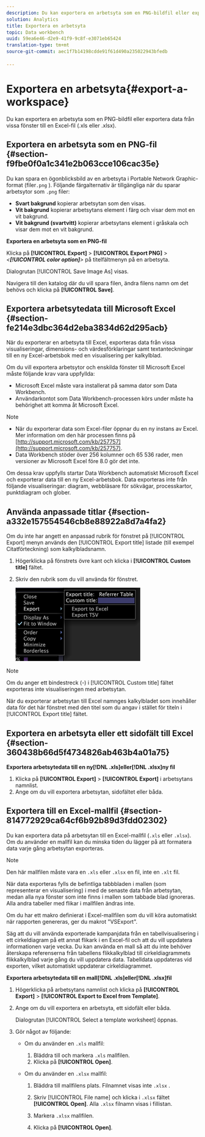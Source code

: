 ```yaml
---
description: Du kan exportera en arbetsyta som en PNG-bildfil eller exportera data från vissa fönster till en Excel-fil (.xls eller .xlsx).
solution: Analytics
title: Exportera en arbetsyta
topic: Data workbench
uuid: 59ea6e46-d2e9-41f9-9c8f-e3071eb65424
translation-type: tm+mt
source-git-commit: aec1f7b14198cdde91f61d490a235022943bfedb

---
```



# Exportera en arbetsyta{#export-a-workspace}

Du kan exportera en arbetsyta som en PNG-bildfil eller exportera data från vissa fönster till en Excel-fil (.xls eller .xlsx).

## Exportera en arbetsyta som en PNG-fil {#section-f9fbe0f0a1c341e2b063cce106cac35e}

Du kan spara en ögonblicksbild av en arbetsyta i Portable Network Graphic-format (filer`.png` ). Följande färgalternativ är tillgängliga när du sparar arbetsytor som `.png` filer:

* **Svart bakgrund** kopierar arbetsytan som den visas.
* **Vit bakgrund** kopierar arbetsytans element i färg och visar dem mot en vit bakgrund.
* **Vit bakgrund (svartvitt)** kopierar arbetsytans element i gråskala och visar dem mot en vit bakgrund.

**Exportera en arbetsyta som en PNG-fil**

Klicka på **[!UICONTROL Export]** > **[!UICONTROL Export PNG]** > *&lt;**[!UICONTROL color option]**>* på titelfältmenyn på en arbetsyta.

Dialogrutan [!UICONTROL Save Image As] visas.

Navigera till den katalog där du vill spara filen, ändra filens namn om det behövs och klicka på **[!UICONTROL Save]**.

## Exportera arbetsytedata till Microsoft Excel {#section-fe214e3dbc364d2eba3834d62d295acb}

När du exporterar en arbetsyta till Excel, exporteras data från vissa visualiseringar, dimensions- och värdesförklaringar samt textanteckningar till en ny Excel-arbetsbok med en visualisering per kalkylblad.

Om du vill exportera arbetsytor och enskilda fönster till Microsoft Excel måste följande krav vara uppfyllda:

* Microsoft Excel måste vara installerat på samma dator som Data Workbench.
* Användarkontot som Data Workbench-processen körs under måste ha behörighet att komma åt Microsoft Excel.

>[!NOTE]
>
>* När du exporterar data som Excel-filer öppnar du en ny instans av Excel. Mer information om den här processen finns på [http://support.microsoft.com/kb/257757](http://support.microsoft.com/kb/257757).
>* Data Workbench stöder över 256 kolumner och 65 536 rader, men versioner av Microsoft Excel före 8.0 gör det inte.
>



Om dessa krav uppfylls startar Data Workbench automatiskt Microsoft Excel och exporterar data till en ny Excel-arbetsbok. Data exporteras inte från följande visualiseringar: diagram, webbläsare för sökvägar, processkartor, punktdiagram och glober.

## Använda anpassade titlar {#section-a332e157554546cb8e88922a8d7a4fa2}

Om du inte har angett en anpassad rubrik för fönstret på [!UICONTROL Export] menyn används den [!UICONTROL Export title] listade (till exempel Citatförteckning) som kalkylbladsnamn.

1. Högerklicka på fönstrets övre kant och klicka i **[!UICONTROL Custom title]** fältet.
1. Skriv den rubrik som du vill använda för fönstret.

   ![](assets/mnu_window_TitleBar_Export.png)

>[!NOTE]
>
>Om du anger ett bindestreck (-) i [!UICONTROL Custom title] fältet exporteras inte visualiseringen med arbetsytan.

När du exporterar arbetsytan till Excel namnges kalkylbladet som innehåller data för det här fönstret med den titel som du angav i stället för titeln i [!UICONTROL Export title] fältet.

## Exportera en arbetsyta eller ett sidofält till Excel {#section-360438b66d5f4734826ab463b4a01a75}

**Exportera arbetsytedata till en ny[!DNL .xls]eller[!DNL .xlsx]ny fil**

1. Klicka på **[!UICONTROL Export]** > **[!UICONTROL Export]** i arbetsytans namnlist.
1. Ange om du vill exportera arbetsytan, sidofältet eller båda.

## Exportera till en Excel-mallfil {#section-814772929ca64cf6b92b89d3fdd02302}

Du kan exportera data på arbetsytan till en Excel-mallfil (`.xls` eller `.xlsx`). Om du använder en mallfil kan du minska tiden du lägger på att formatera data varje gång arbetsytan exporteras.

>[!NOTE]
>
>Den här mallfilen måste vara en `.xls` eller `.xlsx` en fil, inte en `.xlt` fil.

När data exporteras fylls de befintliga tabbbladen i mallen (som representerar en visualisering) i med de senaste data från arbetsytan, medan alla nya fönster som inte finns i mallen som tabbade blad ignoreras. Alla andra tabeller med flikar i mallfilen ändras inte.

Om du har ett makro definierat i Excel-mallfilen som du vill köra automatiskt när rapporten genereras, ger du makrot &quot;VSExport&quot;.

Säg att du vill använda exporterade kampanjdata från en tabellvisualisering i ett cirkeldiagram på ett annat flikark i en Excel-fil och att du vill uppdatera informationen varje vecka. Du kan använda en mall så att du inte behöver återskapa referenserna från tabellens flikkalkylblad till cirkeldiagrammets flikkalkylblad varje gång du vill uppdatera data. Tabelldata uppdateras vid exporten, vilket automatiskt uppdaterar cirkeldiagrammet.

**Exportera arbetsytedata till en mall[!DNL .xls]eller[!DNL .xlsx]fil**

1. Högerklicka på arbetsytans namnlist och klicka på **[!UICONTROL Export]** > **[!UICONTROL Export to Excel from Template]**.
1. Ange om du vill exportera en arbetsyta, ett sidofält eller båda.

   Dialogrutan [!UICONTROL Select a template worksheet] öppnas.

1. Gör något av följande:

   * Om du använder en `.xls` mallfil:

      1. Bläddra till och markera `.xls` mallfilen.
      1. Klicka på **[!UICONTROL Open]**.
   * Om du använder en `.xlsx` mallfil:

      1. Bläddra till mallfilens plats. Filnamnet visas inte `.xlsx` .
      1. Skriv [!UICONTROL File name] och klicka i `.xlsx` fältet **[!UICONTROL Open]**. Alla `.xlsx` filnamn visas i fillistan.

      1. Markera `.xlsx` mallfilen.
      1. Klicka på **[!UICONTROL Open]**.


